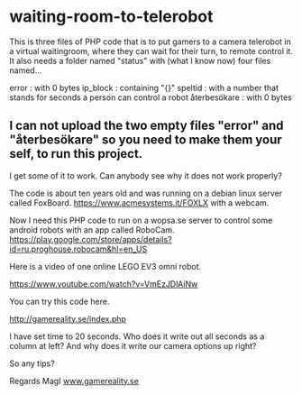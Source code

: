 # waiting-room-to-telerobot
This is three files of PHP code that is to put gamers to a camera telerobot in a virtual waitingroom, where they can wait for their turn, to remote control it.
It also needs a folder named "status" with (what I know now) four files named...

error : with 0 bytes
ip_block :  containing "{}" 
speltid :  with a number that stands for seconds a person can control a robot
återbesökare :  with 0 bytes


I can not upload the two empty files "error" and "återbesökare" so you need to make them your self, to run this project.
----

I get some of it to work.
Can anybody see why it does not work properly?

The code is about ten years old and was running on a debian linux server called FoxBoard.
https://www.acmesystems.it/FOXLX
with a webcam.

Now I need this PHP code to run on a wopsa.se  server to control some android robots
with an app called RoboCam.
https://play.google.com/store/apps/details?id=ru.proghouse.robocam&hl=en_US

Here is a video of one online LEGO EV3 omni robot.

https://www.youtube.com/watch?v=VmEzJDlAiNw

You can try this code here.

http://gamereality.se/index.php

I have set time to 20 seconds.
Who does it write out all seconds as a column at left?
And why does it write our camera options up right? 

So any tips?

Regards MagI 
www.gamereality.se
